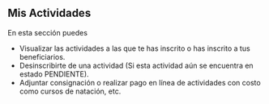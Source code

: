 ## Mis Actividades

En esta sección puedes

* Visualizar las actividades a las que te has inscrito o has inscrito a tus beneficiarios.
* Desinscribirte de una actividad (Si esta actividad aún se encuentra en estado PENDIENTE).
* Adjuntar consignación o realizar pago en línea de actividades con costo como cursos de natación, etc.